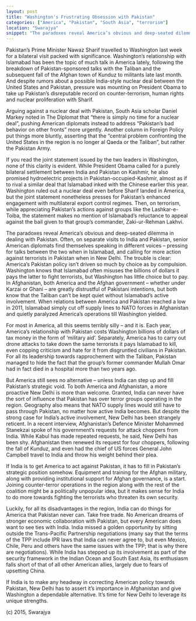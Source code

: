 ```yaml
---
layout: post
title: "Washington's Frustrating Obsession with Pakistan"
categories: ["America", "Pakistan", "South Asia", "terrorism"]
location: "Swarajya"
snippet: "The paradoxes reveal America’s obvious and deep-seated dilemma in dealing with Pakistan. Often, on separate visits to India and Pakistan, senior American diplomats find themselves speaking in different voices – pressing for talks between the two when in Islamabad, and calling for more action against terrorists in Pakistan when in New Delhi. The trouble is clear: America’s Pakistan policy isn’t driven so much by choice as by compulsion. (Published in Swarajya)"
---
```


Pakistan’s Prime Minister Nawaz Sharif travelled to Washington last week for a bilateral visit packed with significance. Washington’s relationship with Islamabad has been the topic of much talk in America lately, following the breakdown of Pakistan-sponsored talks with the Taliban and the subsequent fall of the Afghan town of Kunduz to militants late last month. And despite rumors about a possible India-style nuclear deal between the United States and Pakistan, pressure was mounting on President Obama to take up Pakistan’s disreputable record on counter-terrorism, human rights and nuclear proliferation with Sharif.

Arguing against a nuclear deal with Pakistan, South Asia scholar Daniel Markey noted in The Diplomat that “there is simply no time for a nuclear deal”, pushing American diplomats instead to address “Pakistan’s bad behavior on other fronts” more urgently. Another column in Foreign Policy put things more bluntly, asserting that the “central problem confronting the United States in the region is no longer al Qaeda or the Taliban”, but rather the Pakistan Army.

If you read the joint statement issued by the two leaders in Washington, none of this clarity is evident. While President Obama called for a purely bilateral settlement between India and Pakistan on Kashmir, he also promised hydroelectric projects in Pakistan-occupied-Kashmir, almost as if to rival a similar deal that Islamabad inked with the Chinese earlier this year. Washington ruled out a nuclear deal even before Sharif landed in America, but the joint statement nonetheless presses for Pakistan’s enhanced engagement with multilateral export control regimes. Then, on terrorism, while appreciating Pakistan’s actions against groups like the Lashkar-e-Toiba, the statement makes no mention of Islamabad’s reluctance to appeal against the bail given to that group’s commander, Zaki-ur-Rehman Lakhvi.

The paradoxes reveal America’s obvious and deep-seated dilemma in dealing with Pakistan. Often, on separate visits to India and Pakistan, senior American diplomats find themselves speaking in different voices – pressing for talks between the two when in Islamabad, and calling for more action against terrorists in Pakistan when in New Delhi. The trouble is clear: America’s Pakistan policy isn’t driven so much by choice as by compulsion. Washington knows that Islamabad often misuses the billions of dollars it pays the latter to fight terrorists, but Washington has little choice but to pay. In Afghanistan, both America and the Afghan government – whether under Karzai or Ghani – are greatly distrustful of Pakistani intentions, but both know that the Taliban can’t be kept quiet without Islamabad’s active involvement. When relations between America and Pakistan reached a low in 2011, Islamabad simply cut off supply lines to NATO forces in Afghanistan and quietly paralyzed America’s operations till Washington yielded.

For most in America, all this seems terribly silly – and it is. Each year, America’s relationship with Pakistan costs Washington billions of dollars of tax money in the form of ‘military aid’. Separately, America has to carry out drone attacks to take down the same terrorists it pays Islamabad to kill, even copping criticism and hate for it from disgruntled civilians in Pakistan. For all its leadership towards rapprochement with the Taliban, Pakistan managed to hide the fact that the group’s former commander Mullah Omar had in fact died in a hospital more than two years ago.

But America still sees no alternative – unless India can step up and fill Pakistan’s strategic void. To both America and Afghanistan, a more proactive New Delhi is more than welcome. Granted, India can never have the sort of influence that Pakistan has over terror groups operating in the region. Geography also means that NATO supply lines would still have to pass through Pakistan, no matter how active India becomes. But despite the strong case for India’s active involvement, New Delhi has been strangely reticent. In a recent interview, Afghanistan’s Defence Minister Mohammed Stanekzai spoke of his government’s requests for attack choppers from India. While Kabul has made repeated requests, he said, New Delhi has been shy. Afghanistan then renewed its request for four choppers, following the fall of Kunduz, and even had the chief of US forces General John Campbell travel to India and throw his weight behind their plea.

If India is to get America to act against Pakistan, it has to fill in Pakistan’s strategic position somehow. Equipment and training for the Afghan military, along with providing institutional support for Afghan governance, is a start. Joining counter-terror operations in the region along with the rest of the coalition might be a politically unpopular idea, but it makes sense for India to do more towards fighting the terrorists who threaten its own security.

Luckily, for all its disadvantages in the region, India can do things for America that Pakistan never can. Take free trade. No American dreams of stronger economic collaboration with Pakistan, but every American does want to see ties with India. India missed a golden opportunity by sitting outside the Trans-Pacific Partnership negotiations (many say that the terms of the TPP include IPR laws that India can never agree to, but even Mexico, Chile, Peru and others have the same issues with the TPP; that is why there are negotiations). While India has stepped up its involvement as part of the security framework in the Indian Ocean and South East Asia, its enthusiasm falls short of that of all other American allies, largely due to fears of upsetting China.

If India is to make any headway in correcting American policy towards Pakistan, New Delhi has to assert it’s importance in Afghanistan and give Washington a dependable alternative. It’s time for New Delhi to leverage its unique strengths.

(c) 2015, Swarajya
